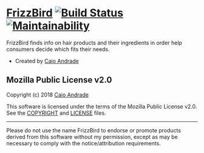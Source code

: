 # [FrizzBird](https://frizzbird.herokuapp.com) [![Build Status](https://travis-ci.org/caioertai/frizz_bird.svg?branch=master)](https://travis-ci.org/caioertai/frizz_bird) [![Maintainability](https://api.codeclimate.com/v1/badges/0971eccee3180ee387c7/maintainability)](https://codeclimate.com/github/caioertai/frizz_bird/maintainability)

FrizzBird finds info on hair products and their ingredients in order help consumers decide which fits their needs.

* Created by [Caio Andrade](https://github.com/caioertai/)

## Mozilla Public License v2.0
Copyright (c) 2018 [Caio Andrade](https://github.com/caioertai/)

This software is licensed under the terms of the Mozilla Public License v2.0. See the [COPYRIGHT](https://github.com/caioertai/frizz_bird/master/COPYRIGHT) and [LICENSE](https://github.com/caioertai/frizz_bird/master/LICENSE) files.

---

Please do not use the name FrizzBird to endorse or promote products derived from this software without my permission, except as may be necessary to comply with the notice/attribution requirements.
